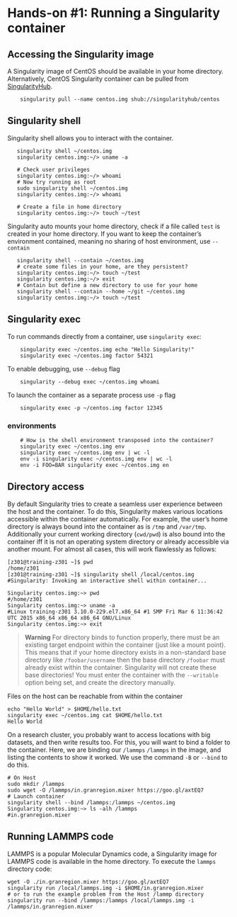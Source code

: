 # Hands-on #1: Running a Singularity container
## Accessing the Singularity image
A Singularity image of CentOS should be available in your home directory.
Alternatively, CentOS Singularity container can be pulled
from [SingularityHub](https://singularity-hub.org).
```
    singularity pull --name centos.img shub://singularityhub/centos
```

## Singularity shell
Singularity shell allows you to interact with the container.

```shell
   singularity shell ~/centos.img
   singularity centos.img:~/> uname -a

   # Check user privileges
   singularity centos.img:~/> whoami
   # Now try running as root
   sudo singularity shell ~/centos.img
   singularity centos.img:~/> whoami

   # Create a file in home directory
   singularity centos.img:~/> touch ~/test
```
Singularity auto mounts your home directory, check if a file called `test` is
created in your home directory. If you want to keep the container’s environment
contained, meaning no sharing of host environment, use `--contain`

```shell
   singularity shell --contain ~/centos.img
   # create some files in your home, are they persistent?
   singularity centos.img:~/> touch ~/test
   singularity centos.img:~/> exit
   # Contain but define a new directory to use for your home
   singularity shell --contain --home ~/git ~/centos.img
   singularity centos.img:~/> touch ~/test
```

## Singularity exec
To run commands directly from a container, use `singularity exec`:
```
    singularity exec ~/centos.img echo "Hello Singularity!"
    singularity exec ~/centos.img factor 54321
```

To enable debugging, use `--debug` flag
```
    singularity --debug exec ~/centos.img whoami
```
To launch the container as a separate process use `-p` flag
```
    singularity exec -p ~/centos.img factor 12345
```

### environments
```shell
    # How is the shell environment transposed into the container?
    singularity exec ~/centos.img env
    singularity exec ~/centos.img env | wc -l
    env -i singularity exec ~/centos.img env | wc -l
    env -i FOO=BAR singularity exec ~/centos.img en
```


## Directory access
By default Singularity tries to create a seamless user experience between the host and the container. To do this, Singularity makes various locations accessible within the container automatically. For example, the user’s home directory is always bound into the container as is `/tmp` and `/var/tmp`. Additionally your current working directory (`cwd/pwd`) is also bound into the container iff it is not an operating system directory or already accessible via another mount. For almost all cases, this will work flawlessly as follows:

```shell
[z301@training-z301 ~]$ pwd
/home/z301
[z301@training-z301 ~]$ singularity shell /local/centos.img 
#Singularity: Invoking an interactive shell within container...

Singularity centos.img:~> pwd
#/home/z301
Singularity centos.img:~> uname -a
#Linux training-z301 3.10.0-229.el7.x86_64 #1 SMP Fri Mar 6 11:36:42 UTC 2015 x86_64 x86_64 x86_64 GNU/Linux
Singularity centos.img:~> exit
```

> **Warning**
For directory binds to function properly, there must be an existing target endpoint within the container (just like a mount point). This means that if your home directory exists in a non-standard base directory like `/foobar/username` then the base directory `/foobar` must already exist within the container.
Singularity will not create these base directories! You must enter the container with the `--writable` option being set, and create the directory manually.


Files on the host can be reachable from within the container

```shell
echo "Hello World" > $HOME/hello.txt
singularity exec ~/centos.img cat $HOME/hello.txt
Hello World
```

On a research cluster, you probably want to access locations with big datasets, and then write results too. For this, you will want to bind a folder to the container. Here, we are binding our `/lammps` `/lammps` in the image, and listing the contents to show it worked. We use the command `-B` or `--bind` to do this.

```shell
# On Host
sudo mkdir /lammps
sudo wget -O /lammps/in.granregion.mixer https://goo.gl/axtEQ7
# Launch container
singularity shell --bind /lammps:/lammps ~/centos.img
Singularity centos.img:~> ls -alh /lammps
#in.granregion.mixer
```

## Running LAMMPS code
LAMMPS is a popular Molecular Dynamics code, a Singularity image for LAMMPS code is available in the home directory. To execute the `lammps` directory code:

```shell
wget -O ./in.granregion.mixer https://goo.gl/axtEQ7
singularity run /local/lammps.img -i $HOME/in.granregion.mixer 
# or to run the example problem from the Host /lammp directory
singularity run --bind /lammps:/lammps /local/lammps.img -i /lammps/in.granregion.mixer
```
